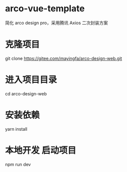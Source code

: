 # arco-vue-template

简化 arco design pro，采用腾讯 Axios 二次封装方案

# 克隆项目

git clone https://gitee.com/mayingfa/arco-design-web.git

# 进入项目目录

cd arco-design-web

# 安装依赖

yarn install

# 本地开发 启动项目

npm run dev

```

```
